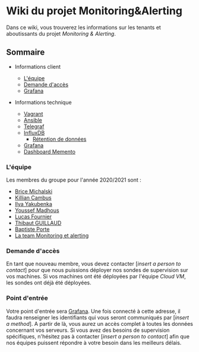 # Wiki du projet Monitoring&Alerting

Dans ce wiki, vous trouverez les informations sur les tenants et aboutissants du projet _Monitoring & Alerting_.
## Sommaire
- Informations client
  - [L'équipe](#léquipe)
  - [Demande d'accès](#demande-daccès)
  - [Grafana](#point-dentrée)

- Informations technique
    - [Vagrant](./Vagrant)
    - [Ansible](./Ansible)
    - [Telegraf](./Telegraf)
    - [InfluxDB](./InfluxDB)
      - [Rétention de données](./Retention-de-donn%C3%A9es)
    - [Grafana](./Grafana)
    - [Dashboard Memento](./Ajout-de-dashboard)

### L'équipe

Les membres du groupe pour l'année 2020/2021 sont :
- [Brice Michalski](mailto:brice.michalsky@ynov.com)
- [Killian Cambus](mailto:killian.cambus@ynov.com)
- [Ilya Yakubenka](mailto:ilya.yakubenka@ynov.com)
- [Youssef Madhous](mailto:youssef.madhous@ynov.com)
- [Lucas Fournier](mailto:lucas.fournier@ynov.com)
- [Thibaut GUILLAUD](mailto:thibaut.guillaud@ynov.com)
- [Baptiste Porte](mailto:baptiste.porte@ynov.com)
- [La team Monitoring et alerting](mailto:brice.michalsky@ynov.com,killian.cambus@ynov.com,ilya.yakubenka@ynov.com,youssef.madhous@ynov.com,lucas.fournier@ynov.com,thibaut.guillaud@ynov.com,baptiste.porte@ynov.com)

### Demande d'accès

En tant que nouveau membre, vous devez contacter [_insert a person to contact_] pour que nous puissions déployer nos sondes de supervision sur vos machines. Si vos machines ont été déployées par l'équipe _Cloud VM_, les sondes ont déjà été déployées.

### Point d'entrée

Votre point d'entrée sera [Grafana](https://127.0.0.1). Une fois connecté à cette adresse, il faudra renseigner les identifiants qui vous seront communiqués par [_insert a method_].
A partir de là, vous aurez un accès complet à toutes les données concernant vos serveurs.
Si vous avez des besoins de supervision spécifiques, n'hésitez pas à contacter [_insert a person to contact_] afin que nos équipes puissent répondre à votre besoin dans les meilleurs délais.
